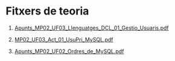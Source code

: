 # Fitxers de teoria

1. [Apunts_MP02_UF03_Llenguatges_DCL_01_Gestio_Usuaris.pdf](Apunts_MP02_UF03_Llenguatges_DCL_01_Gestio_Usuaris.pdf)
1. [MP02_UF03_Act_01_UsuPri_MySQL.pdf](MP02_UF03_Act_01_UsuPri_MySQL.pdf)

1. [Apunts_MP02_UF02_Ordres_de_MySQL.pdf](https://drive.google.com/open?id=1y1G9Vwe2JqtWHJfOYYxGhw7l-a5s0pJE)
